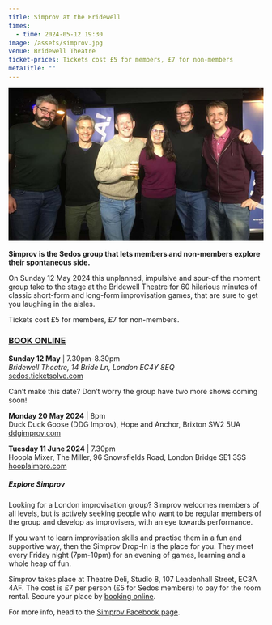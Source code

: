 ```yaml
---
title: Simprov at the Bridewell
times:
  - time: 2024-05-12 19:30
image: /assets/simprov.jpg
venue: Bridewell Theatre
ticket-prices: Tickets cost £5 for members, £7 for non-members
metaTitle: ""
---
```

![](/assets/simprov_hoopla_9jan2024.jpg "Some of the Simprov gang at their first Hoopla Mixer gig at the The Miller, London Bridge")

**Simprov is the Sedos group that lets members and non-members explore their spontaneous side.** 

On Sunday 12 May 2024 this unplanned, impulsive and spur-of the moment group take to the stage at the Bridewell Theatre for 60 hilarious minutes of classic short-form and long-form improvisation games, that are sure to get you laughing in the aisles. 

Tickets cost £5 for members, £7 for non-members.

### [BOOK ONLINE](https://sedos.ticketsolve.com/ticketbooth/shows/1173655437)

**Sunday 12 May** | 7.30pm-8.30pm\
*Bridewell Theatre, 14 Bride Ln, London EC4Y 8EQ*\
[sedos.ticketsolve.com](https://sedos.ticketsolve.com/)

Can’t make this date? Don’t worry the group have two more shows coming soon! 

**Monday 20 May 2024** | 8pm\
Duck Duck Goose (DDG Improv), Hope and Anchor, Brixton SW2 5UA\
[ddgimprov.com](https://www.ddgimprov.com)

**Tuesday 11 June 2024** | 7.30pm\
Hoopla Mixer, The Miller, 96 Snowsfields Road, London Bridge SE1 3SS\
[hooplaimpro.com](https://www.hooplaimpro.com/improv-comedy-club-london-bridge.html)

##### **Explore Simprov**

Looking for a London improvisation group? Simprov welcomes members of all levels, but is actively seeking people who want to be regular members of the group and develop as improvisers, with an eye towards performance.

If you want to learn improvisation skills and practise them in a fun and supportive way, then the Simprov Drop-In is the place for you. They meet every Friday night (7pm-10pm) for an evening of games, learning and a whole heap of fun.

Simprov takes place at Theatre Deli, Studio 8, 107 Leadenhall Street, EC3A 4AF. The cost is £7 per person (£5 for Sedos members) to pay for the room rental. Secure your place by [booking online](https://sedos.ticketsolve.com/ticketbooth/shows/1173652905?_gl=1*g0oul7*_ga*NjQ5NTI0MzE2LjE3MTA3NjE4NjI.*_ga_KQD2K6GSG1*MTcxNDU3NTkzMS4xLjAuMTcxNDU3NTkzNi4wLjAuMA..).

For more info, head to the [Simprov Facebook page](https://www.facebook.com/groups/176792046058352/).